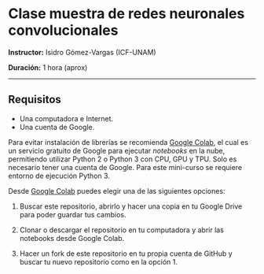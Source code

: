 # Clase muestra de redes neuronales convolucionales

**Instructor:** Isidro Gómez-Vargas (ICF-UNAM)

**Duración:** 1 hora (aprox)

-----------------------------------
## Requisitos

- Una computadora e Internet. 
- Una cuenta de Google. 

Para evitar instalación de librerías se recomienda [Google Colab](https://colab.research.google.com), el cual es un servicio gratuito de Google para ejecutar *notebooks* en la nube, permitiendo utilizar Python 2 o Python 3 con CPU, GPU y TPU. Solo es necesario tener una cuenta de Google. Para este mini-curso se requiere entorno de ejecución Python 3. 

Desde [Google Colab](https://colab.research.google.com) puedes elegir una de las siguientes opciones:

1. Buscar este repositorio, abrirlo y hacer una copia en tu Google Drive para poder guardar tus cambios. 

2. Clonar o descargar el repositorio en tu computadora y abrir las notebooks desde Google Colab. 

3. Hacer un fork de este repositorio en tu propia cuenta de GitHub y buscar tu nuevo repositorio como en la opción 1.
